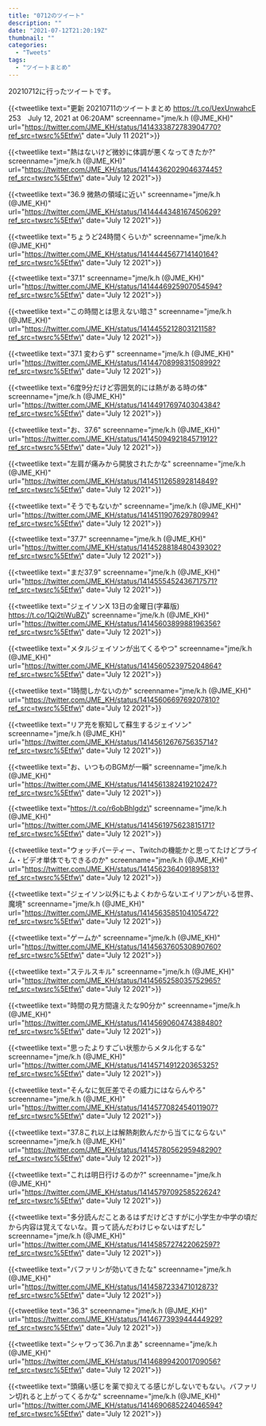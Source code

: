 ```yaml
---
title: "0712のツイート"
description: ""
date: "2021-07-12T21:20:19Z"
thumbnail: ""
categories:
  - "Tweets"
tags:
  - "ツイートまとめ"
---
```

20210712に行ったツイートです。
<!--more-->
{{<tweetlike text=\"更新 20210711のツイートまとめ https://t.co/UexUnwahcE 253　July 12, 2021 at 06:20AM\" screenname=\"jme/k.h (@JME_KH)\" url=\"https://twitter.com/JME_KH/status/1414333872783904770?ref_src=twsrc%5Etfw\" date=\"July 11 2021\">}}

{{<tweetlike text=\"熱はないけど微妙に体調が悪くなってきたか?\" screenname=\"jme/k.h (@JME_KH)\" url=\"https://twitter.com/JME_KH/status/1414436202904637445?ref_src=twsrc%5Etfw\" date=\"July 12 2021\">}}

{{<tweetlike text=\"36.9 微熱の領域に近い\" screenname=\"jme/k.h (@JME_KH)\" url=\"https://twitter.com/JME_KH/status/1414444348167450629?ref_src=twsrc%5Etfw\" date=\"July 12 2021\">}}

{{<tweetlike text=\"ちょうど24時間くらいか\" screenname=\"jme/k.h (@JME_KH)\" url=\"https://twitter.com/JME_KH/status/1414444567714140164?ref_src=twsrc%5Etfw\" date=\"July 12 2021\">}}

{{<tweetlike text=\"37.1\" screenname=\"jme/k.h (@JME_KH)\" url=\"https://twitter.com/JME_KH/status/1414446925907054594?ref_src=twsrc%5Etfw\" date=\"July 12 2021\">}}

{{<tweetlike text=\"この時間とは思えない暗さ\" screenname=\"jme/k.h (@JME_KH)\" url=\"https://twitter.com/JME_KH/status/1414455212803121158?ref_src=twsrc%5Etfw\" date=\"July 12 2021\">}}

{{<tweetlike text=\"37.1 変わらず\" screenname=\"jme/k.h (@JME_KH)\" url=\"https://twitter.com/JME_KH/status/1414470899831508992?ref_src=twsrc%5Etfw\" date=\"July 12 2021\">}}

{{<tweetlike text=\"6度9分だけど雰囲気的には熱がある時の体\" screenname=\"jme/k.h (@JME_KH)\" url=\"https://twitter.com/JME_KH/status/1414491769740304384?ref_src=twsrc%5Etfw\" date=\"July 12 2021\">}}

{{<tweetlike text=\"お、37.6\" screenname=\"jme/k.h (@JME_KH)\" url=\"https://twitter.com/JME_KH/status/1414509492184571912?ref_src=twsrc%5Etfw\" date=\"July 12 2021\">}}

{{<tweetlike text=\"左肩が痛みから開放されたかな\" screenname=\"jme/k.h (@JME_KH)\" url=\"https://twitter.com/JME_KH/status/1414511265892814849?ref_src=twsrc%5Etfw\" date=\"July 12 2021\">}}

{{<tweetlike text=\"そうでもないか\" screenname=\"jme/k.h (@JME_KH)\" url=\"https://twitter.com/JME_KH/status/1414511907629780994?ref_src=twsrc%5Etfw\" date=\"July 12 2021\">}}

{{<tweetlike text=\"37.7\" screenname=\"jme/k.h (@JME_KH)\" url=\"https://twitter.com/JME_KH/status/1414528818480439302?ref_src=twsrc%5Etfw\" date=\"July 12 2021\">}}

{{<tweetlike text=\"まだ37.9\" screenname=\"jme/k.h (@JME_KH)\" url=\"https://twitter.com/JME_KH/status/1414555452436717571?ref_src=twsrc%5Etfw\" date=\"July 12 2021\">}}

{{<tweetlike text=\"ジェイソンX 13日の金曜日(字幕版) https://t.co/1Qi2tiWuBZ\" screenname=\"jme/k.h (@JME_KH)\" url=\"https://twitter.com/JME_KH/status/1414560389988196356?ref_src=twsrc%5Etfw\" date=\"July 12 2021\">}}

{{<tweetlike text=\"メタルジェイソンが出てくるやつ\" screenname=\"jme/k.h (@JME_KH)\" url=\"https://twitter.com/JME_KH/status/1414560523975204864?ref_src=twsrc%5Etfw\" date=\"July 12 2021\">}}

{{<tweetlike text=\"1時間しかないのか\" screenname=\"jme/k.h (@JME_KH)\" url=\"https://twitter.com/JME_KH/status/1414560669769207810?ref_src=twsrc%5Etfw\" date=\"July 12 2021\">}}

{{<tweetlike text=\"リア充を察知して蘇生するジェイソン\" screenname=\"jme/k.h (@JME_KH)\" url=\"https://twitter.com/JME_KH/status/1414561267675635714?ref_src=twsrc%5Etfw\" date=\"July 12 2021\">}}

{{<tweetlike text=\"お、いつものBGMが一瞬\" screenname=\"jme/k.h (@JME_KH)\" url=\"https://twitter.com/JME_KH/status/1414561382419210247?ref_src=twsrc%5Etfw\" date=\"July 12 2021\">}}

{{<tweetlike text=\"https://t.co/r6obBhlgdz\" screenname=\"jme/k.h (@JME_KH)\" url=\"https://twitter.com/JME_KH/status/1414561975623815171?ref_src=twsrc%5Etfw\" date=\"July 12 2021\">}}

{{<tweetlike text=\"ウォッチパーティー、Twitchの機能かと思ってたけどプライム・ビデオ単体でもできるのか\" screenname=\"jme/k.h (@JME_KH)\" url=\"https://twitter.com/JME_KH/status/1414562364091895813?ref_src=twsrc%5Etfw\" date=\"July 12 2021\">}}

{{<tweetlike text=\"ジェイソン以外にもよくわからないエイリアンがいる世界、魔境\" screenname=\"jme/k.h (@JME_KH)\" url=\"https://twitter.com/JME_KH/status/1414563585104105472?ref_src=twsrc%5Etfw\" date=\"July 12 2021\">}}

{{<tweetlike text=\"ゲームか\" screenname=\"jme/k.h (@JME_KH)\" url=\"https://twitter.com/JME_KH/status/1414563760530890760?ref_src=twsrc%5Etfw\" date=\"July 12 2021\">}}

{{<tweetlike text=\"ステルスキル\" screenname=\"jme/k.h (@JME_KH)\" url=\"https://twitter.com/JME_KH/status/1414565258035752965?ref_src=twsrc%5Etfw\" date=\"July 12 2021\">}}

{{<tweetlike text=\"時間の見方間違えたな90分か\" screenname=\"jme/k.h (@JME_KH)\" url=\"https://twitter.com/JME_KH/status/1414569060474388480?ref_src=twsrc%5Etfw\" date=\"July 12 2021\">}}

{{<tweetlike text=\"思ったよりすごい状態からメタル化するな\" screenname=\"jme/k.h (@JME_KH)\" url=\"https://twitter.com/JME_KH/status/1414571491220365325?ref_src=twsrc%5Etfw\" date=\"July 12 2021\">}}

{{<tweetlike text=\"そんなに気圧差でその威力にはならんやろ\" screenname=\"jme/k.h (@JME_KH)\" url=\"https://twitter.com/JME_KH/status/1414577082454011907?ref_src=twsrc%5Etfw\" date=\"July 12 2021\">}}

{{<tweetlike text=\"37.8これ以上は解熱剤飲んだから当てにならない\" screenname=\"jme/k.h (@JME_KH)\" url=\"https://twitter.com/JME_KH/status/1414578056295948290?ref_src=twsrc%5Etfw\" date=\"July 12 2021\">}}

{{<tweetlike text=\"これは明日行けるのか?\" screenname=\"jme/k.h (@JME_KH)\" url=\"https://twitter.com/JME_KH/status/1414579709258522624?ref_src=twsrc%5Etfw\" date=\"July 12 2021\">}}

{{<tweetlike text=\"多分読んだことあるはずだけどさすがに小学生か中学の頃だから内容は覚えてないな。買って読んだわけじゃないはずだし\" screenname=\"jme/k.h (@JME_KH)\" url=\"https://twitter.com/JME_KH/status/1414585727422062597?ref_src=twsrc%5Etfw\" date=\"July 12 2021\">}}

{{<tweetlike text=\"バファリンが効いてきたな\" screenname=\"jme/k.h (@JME_KH)\" url=\"https://twitter.com/JME_KH/status/1414587233471012873?ref_src=twsrc%5Etfw\" date=\"July 12 2021\">}}

{{<tweetlike text=\"36.3\" screenname=\"jme/k.h (@JME_KH)\" url=\"https://twitter.com/JME_KH/status/1414677393944444929?ref_src=twsrc%5Etfw\" date=\"July 12 2021\">}}

{{<tweetlike text=\"シャワって36.7\nまあ\" screenname=\"jme/k.h (@JME_KH)\" url=\"https://twitter.com/JME_KH/status/1414689942001709056?ref_src=twsrc%5Etfw\" date=\"July 12 2021\">}}

{{<tweetlike text=\"頭痛い感じを薬で抑えてる感じがしないでもない。バファリン切れると上がってくるかな\" screenname=\"jme/k.h (@JME_KH)\" url=\"https://twitter.com/JME_KH/status/1414690685224046594?ref_src=twsrc%5Etfw\" date=\"July 12 2021\">}}

